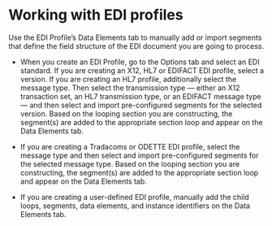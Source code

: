 # Working with EDI profiles 

<head>
  <meta name="guidename" content="Integration"/>
  <meta name="context" content="GUID-21ab9e31-d192-47fa-9940-4ab925adefd8"/>
</head>


Use the EDI Profile’s Data Elements tab to manually add or import segments that define the field structure of the EDI document you are going to process.

-   When you create an EDI Profile, go to the Options tab and select an EDI standard. If you are creating an X12, HL7 or EDIFACT EDI profile, select a version. If you are creating an HL7 profile, additionally select the message type. Then select the transmission type — either an X12 transaction set, an HL7 transmission type, or an EDIFACT message type — and then select and import pre-configured segments for the selected version. Based on the looping section you are constructing, the segment(s) are added to the appropriate section loop and appear on the Data Elements tab.

-  If you are creating a Tradacoms or ODETTE EDI profile, select the message type and then select and import pre-configured segments for the selected message type. Based on the looping section you are constructing, the segment(s) are added to the appropriate section loop and appear on the Data Elements tab.

-   If you are creating a user-defined EDI profile, manually add the child loops, segments, data elements, and instance identifiers on the Data Elements tab.